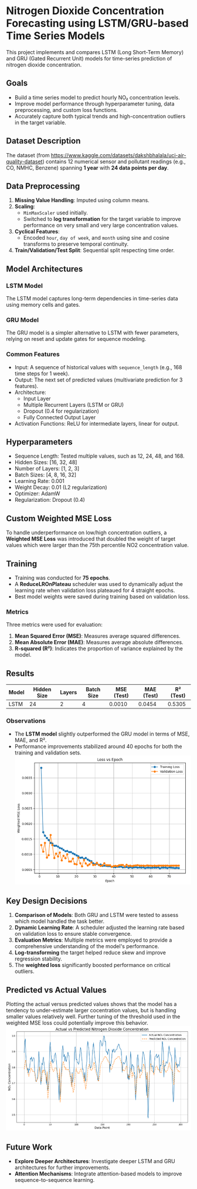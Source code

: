 # Nitrogen Dioxide Concentration Forecasting using LSTM/GRU-based Time Series Models


This project implements and compares LSTM (Long Short-Term Memory) and GRU (Gated Recurrent Unit) models for time-series prediction of nitrogen dioxide concentration. 

## Goals

- Build a time series model to predict hourly NO₂ concentration levels.
- Improve model performance through hyperparameter tuning, data preprocessing, and custom loss functions.
- Accurately capture both typical trends and high-concentration outliers in the target variable.

## Dataset Description

The dataset (from https://www.kaggle.com/datasets/dakshbhalala/uci-air-quality-dataset) contains 12 numerical sensor and pollutant readings (e.g., CO, NMHC, Benzene) spanning **1 year** with **24 data points per day**. 

## Data Preprocessing

1. **Missing Value Handling**: Imputed using column means.
2. **Scaling**:
   - `MinMaxScaler` used initially.
   - Switched to **log transformation** for the target variable to improve performance on very small and very large concentration values.
3. **Cyclical Features**:
   - Encoded `hour`, `day of week`, and `month` using sine and cosine transforms to preserve temporal continuity.
4. **Train/Validation/Test Split**: Sequential split respecting time order.


## Model Architectures

### LSTM Model
The LSTM model captures long-term dependencies in time-series data using memory cells and gates.

### GRU Model
The GRU model is a simpler alternative to LSTM with fewer parameters, relying on reset and update gates for sequence modeling.

### Common Features
- Input: A sequence of historical values with `sequence_length` (e.g., 168 time steps for 1 week).
- Output: The next set of predicted values (multivariate prediction for 3 features).
- Architecture:
  - Input Layer
  - Multiple Recurrent Layers (LSTM or GRU)
  - Dropout (0.4 for regularization)
  - Fully Connected Output Layer
- Activation Functions: ReLU for intermediate layers, linear for output.

## Hyperparameters
- Sequence Length: Tested multiple values, such as 12, 24, 48, and 168.
- Hidden Sizes: [16, 32, 48]
- Number of Layers: [1, 2, 3]
- Batch Sizes: [4, 8, 16, 32]
- Learning Rate: 0.001
- Weight Decay: 0.01 (L2 regularization)
- Optimizer: AdamW
- Regularization: Dropout (0.4)

## Custom Weighted MSE Loss

To handle underperformance on low/high concentration outliers, a **Weighted MSE Loss** was introduced that doubled the weight of target values which were larger than the 75th percentile NO2 concentration value.


## Training
- Training was conducted for **75 epochs**.
- A **ReduceLROnPlateau** scheduler was used to dynamically adjust the learning rate when validation loss plateaued for 4 straight epochs.
- Best model weights were saved during training based on validation loss.

### Metrics
Three metrics were used for evaluation:
1. **Mean Squared Error (MSE)**: Measures average squared differences.
2. **Mean Absolute Error (MAE)**: Measures average absolute differences.
3. **R-squared (R²)**: Indicates the proportion of variance explained by the model.

## Results

| Model      | Hidden Size | Layers | Batch Size | MSE (Test) | MAE (Test) | R² (Test) |
|------------|-------------|--------|------------|------------|------------|-----------|
| LSTM       | 24          | 2      | 4          | 0.0010     | 0.0454     | 0.5305    |

### Observations
- The **LSTM model** slightly outperformed the GRU model in terms of MSE, MAE, and R².
- Performance improvements stabilized around 40 epochs for both the training and validation sets.
![TrainingResults](LossPlot.png)

## Key Design Decisions
1. **Comparison of Models**: Both GRU and LSTM were tested to assess which model handled the task better.
2. **Dynamic Learning Rate**: A scheduler adjusted the learning rate based on validation loss to ensure stable convergence.
3. **Evaluation Metrics**: Multiple metrics were employed to provide a comprehensive understanding of the model's performance.
4. **Log-transforming** the target helped reduce skew and improve regression stability.
5. The **weighted loss** significantly boosted performance on critical outliers.

## Predicted vs Actual Values
Plotting the actual versus predicted values shows that the model has a tendency to under-estimate larger cocentration values, but is handling smaller values relatively well. Further tuning of the threshold used in the weighted MSE loss could potentially improve this behavior.
![Comparison](Comparison.png)

## Future Work
- **Explore Deeper Architectures**: Investigate deeper LSTM and GRU architectures for further improvements.
- **Attention Mechanisms**: Integrate attention-based models to improve sequence-to-sequence learning.


